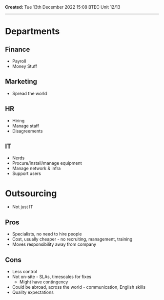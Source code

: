 **Created:** Tue 13th December 2022 15:08
BTEC Unit 12/13

---

# Departments
## Finance
- Payroll
- Money Stuff

## Marketing
- Spread the world

## HR
- Hiring
- Manage staff
- Disagreements

## IT
- Nerds
- Procure/install/manage equipment
- Manage network & infra
- Support users

# Outsourcing
- Not just IT

## Pros
- Specialists, no need to hire people
- Cost, usually cheaper - no recruiting, management, training
- Moves responsibility away from company

## Cons
- Less control
- Not on-site - SLAs, timescales for fixes
	- Might have contingency 
- Could be abroad, across the world - communication, English skills
- Quality expectations 